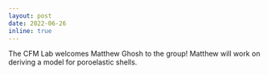 ```yaml
---
layout: post
date: 2022-06-26
inline: true
---
```


The CFM Lab welcomes Matthew Ghosh to the group!  Matthew will work on deriving
a model for poroelastic shells. 
